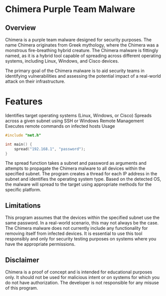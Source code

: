 # Chimera Purple Team Malware

## Overview

Chimera is a purple team malware designed for security purposes. The name Chimera originates from Greek mythology, where the Chimera was a monstrous fire-breathing hybrid creature. The Chimera malware is fittingly named, as it is a hybrid tool capable of spreading across different operating systems, including Linux, Windows, and Cisco devices.

The primary goal of the Chimera malware is to aid security teams in identifying vulnerabilities and assessing the potential impact of a real-world attack on their infrastructure.

# Features

Identifies target operating systems (Linux, Windows, or Cisco)
Spreads across a given subnet using SSH or Windows Remote Management
Executes remote commands on infected hosts
Usage

```c
#include "net.h"

int main() {
    spread("192.168.1", "password");
}
```

The spread function takes a subnet and password as arguments and attempts to propagate the Chimera malware to all devices within the specified subnet. The program creates a thread for each IP address in the subnet and identifies the operating system type. Based on the detected OS, the malware will spread to the target using appropriate methods for the specific platform.

## Limitations

This program assumes that the devices within the specified subnet use the same password. In a real-world scenario, this may not always be the case.
The Chimera malware does not currently include any functionality for removing itself from infected devices.
It is essential to use this tool responsibly and only for security testing purposes on systems where you have the appropriate permissions.

## Disclaimer

Chimera is a proof of concept and is intended for educational purposes only. It should not be used for malicious intent or on systems for which you do not have authorization. The developer is not responsible for any misuse of this program.
